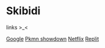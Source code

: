 # Skibidi
links >_&lt;

[Google](google.com)
[Pkmn showdown](play.pokemonshowdown.com)
[Netflix](Netflix.com)
[Replit](Replit.com)
